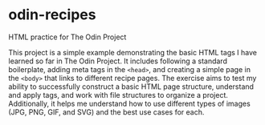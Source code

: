 # odin-recipes
HTML practice for The Odin Project

This project is a simple example demonstrating the basic HTML tags I have learned so far in The Odin Project. It includes following a standard boilerplate, adding meta tags in the ```<head>```, and creating a simple page in the ```<body>``` that links to different recipe pages.
The exercise aims to test my ability to successfully construct a basic HTML page structure, understand and apply tags, and work with file structures to organize a project.
Additionally, it helps me understand how to use different types of images (JPG, PNG, GIF, and SVG) and the best use cases for each.